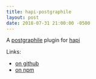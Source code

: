 ```yaml
---
title: hapi-postgraphile
layout: post
date: 2018-07-31 21:00:00 -0500
---
```


A [postgraphile](https://www.graphile.org/postgraphile/) plugin for [hapi](https://hapijs.com/)

Links:

- [on github](https://github.com/mshick/hapi-postgraphile/)
- [on npm](https://www.npmjs.com/package/hapi-postgraphile/)
